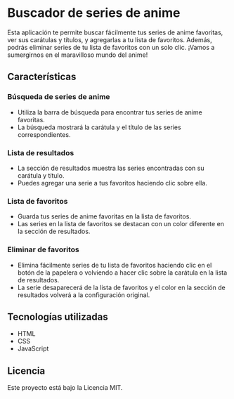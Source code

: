 # Buscador de series de anime

Esta aplicación te permite buscar fácilmente tus series de anime favoritas, ver sus carátulas y títulos, y agregarlas a tu lista de favoritos. Además, podrás eliminar series de tu lista de favoritos con un solo clic. ¡Vamos a sumergirnos en el maravilloso mundo del anime!

## Características

### Búsqueda de series de anime

-   Utiliza la barra de búsqueda para encontrar tus series de anime favoritas.
-   La búsqueda mostrará la carátula y el título de las series correspondientes.

### Lista de resultados

-   La sección de resultados muestra las series encontradas con su carátula y título.
-   Puedes agregar una serie a tus favoritos haciendo clic sobre ella.

### Lista de favoritos

-   Guarda tus series de anime favoritas en la lista de favoritos.
-   Las series en la lista de favoritos se destacan con un color diferente en la sección de resultados.

### Eliminar de favoritos

-   Elimina fácilmente series de tu lista de favoritos haciendo clic en el botón de la papelera o volviendo a hacer clic sobre la carátula en la lista de resultados.
-   La serie desaparecerá de la lista de favoritos y el color en la sección de resultados volverá a la configuración original.

## Tecnologías utilizadas

-   HTML
-   CSS
-   JavaScript

## Licencia

Este proyecto está bajo la Licencia MIT.
